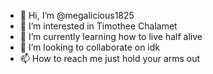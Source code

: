 - 👋 Hi, I’m @megalicious1825
- 👀 I’m interested in Timothee Chalamet
- 🌱 I’m currently learning how to live half alive
- 💞️ I’m looking to collaborate on idk
- 📫 How to reach me just hold your arms out

<!---
megalicious1825/megalicious1825 is a ✨ special ✨ repository because its `README.md` (this file) appears on your GitHub profile.
You can click the Preview link to take a look at your changes.
--->
